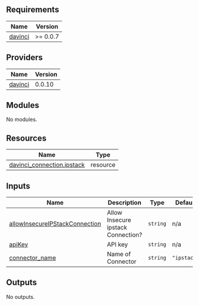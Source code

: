 <!-- BEGIN_TF_DOCS -->
## Requirements

| Name | Version |
|------|---------|
| <a name="requirement_davinci"></a> [davinci](#requirement\_davinci) | >= 0.0.7 |

## Providers

| Name | Version |
|------|---------|
| <a name="provider_davinci"></a> [davinci](#provider\_davinci) | 0.0.10 |

## Modules

No modules.

## Resources

| Name | Type |
|------|------|
| [davinci_connection.ipstack](https://registry.terraform.io/providers/samir-gandhi/davinci/latest/docs/resources/connection) | resource |

## Inputs

| Name | Description | Type | Default | Required |
|------|-------------|------|---------|:--------:|
| <a name="input_allowInsecureIPStackConnection"></a> [allowInsecureIPStackConnection](#input\_allowInsecureIPStackConnection) | Allow Insecure ipstack Connection? | `string` | n/a | yes |
| <a name="input_apiKey"></a> [apiKey](#input\_apiKey) | API key | `string` | n/a | yes |
| <a name="input_connector_name"></a> [connector\_name](#input\_connector\_name) | Name of Connector | `string` | `"ipstack"` | no |

## Outputs

No outputs.
<!-- END_TF_DOCS -->